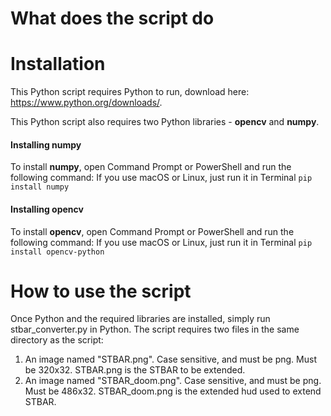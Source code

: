 # What does the script do


# Installation
This Python script requires Python to run, download here: https://www.python.org/downloads/.

This Python script also requires two Python libraries - **opencv** and **numpy**.

#### Installing numpy
To install **numpy**, open Command Prompt or PowerShell and run the following command:
If you use macOS or Linux, just run it in Terminal
```pip install numpy```

#### Installing opencv
To install **opencv**, open Command Prompt or PowerShell and run the following command:
If you use macOS or Linux, just run it in Terminal
```pip install opencv-python```

# How to use the script
Once Python and the required libraries are installed, simply run stbar_converter.py in Python.
The script requires two files in the same directory as the script:
1. An image named "STBAR.png". Case sensitive, and must be png. Must be 320x32. STBAR.png is the STBAR to be extended.
2. An image named "STBAR_doom.png". Case sensitive, and must be png. Must be 486x32. STBAR_doom.png is the extended hud used to extend STBAR.
